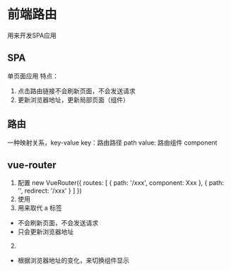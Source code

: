 # 前端路由
用来开发SPA应用

## SPA
单页面应用
特点：
1. 点击路由链接不会刷新页面，不会发送请求
2. 更新浏览器地址，更新局部页面（组件）

## 路由
一种映射关系，key-value
key：路由路径 path
value: 路由组件 component

## vue-router
1. 配置
new VueRouter({
  routes: [
    {
      path: '/xxx',
      component: Xxx
    },
    {
      path: '',
      redirect: '/xxx'
    }
  ]
})
2. 使用
1. <router-link to="/xxx"></router-link>
用来取代 a 标签
- 不会刷新页面，不会发送请求
- 只会更新浏览器地址

2. <router-view></router-view>
- 根据浏览器地址的变化，来切换组件显示
